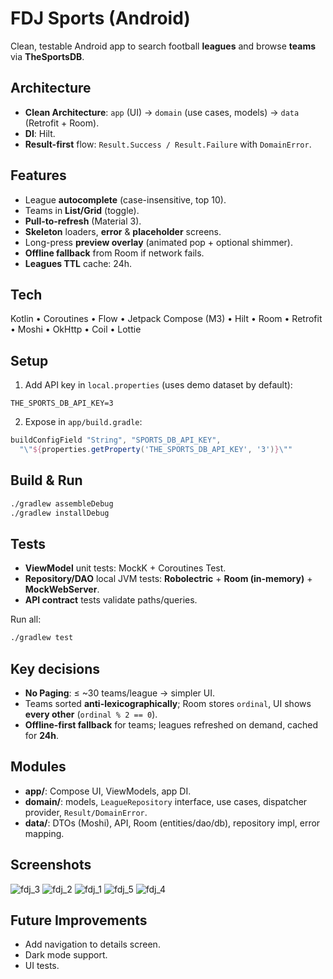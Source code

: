 # FDJ Sports (Android)

Clean, testable Android app to search football **leagues** and browse **teams** via **TheSportsDB**.

## Architecture
- **Clean Architecture**: `app` (UI) → `domain` (use cases, models) → `data` (Retrofit + Room).
- **DI**: Hilt.  
- **Result-first** flow: `Result.Success / Result.Failure` with `DomainError`.

## Features
- League **autocomplete** (case-insensitive, top 10).
- Teams in **List/Grid** (toggle).
- **Pull-to-refresh** (Material 3).
- **Skeleton** loaders, **error** & **placeholder** screens.
- Long-press **preview overlay** (animated pop + optional shimmer).
- **Offline fallback** from Room if network fails.
- **Leagues TTL** cache: 24h.

## Tech
Kotlin • Coroutines • Flow • Jetpack Compose (M3) • Hilt • Room • Retrofit • Moshi • OkHttp • Coil • Lottie

## Setup
1) Add API key in `local.properties` (uses demo dataset by default):
```
THE_SPORTS_DB_API_KEY=3
```
2) Expose in `app/build.gradle`:
```gradle
buildConfigField "String", "SPORTS_DB_API_KEY",
  "\"${properties.getProperty('THE_SPORTS_DB_API_KEY', '3')}\""
```

## Build & Run
```bash
./gradlew assembleDebug
./gradlew installDebug
```

## Tests
- **ViewModel** unit tests: MockK + Coroutines Test.  
- **Repository/DAO** local JVM tests: **Robolectric** + **Room (in-memory)** + **MockWebServer**.  
- **API contract** tests validate paths/queries.

Run all:
```bash
./gradlew test
```

## Key decisions
- **No Paging**: ≤ ~30 teams/league → simpler UI.  
- Teams sorted **anti-lexicographically**; Room stores `ordinal`, UI shows **every other** (`ordinal % 2 == 0`).  
- **Offline-first fallback** for teams; leagues refreshed on demand, cached for **24h**.

## Modules
- **app/**: Compose UI, ViewModels, app DI.
- **domain/**: models, `LeagueRepository` interface, use cases, dispatcher provider, `Result/DomainError`.
- **data/**: DTOs (Moshi), API, Room (entities/dao/db), repository impl, error mapping.

## Screenshots
![fdj_3](https://github.com/user-attachments/assets/a180903e-953e-45c8-aac5-8e65f4896b99)
![fdj_2](https://github.com/user-attachments/assets/9deff56f-e50f-438d-a66c-8d7d00f00dd5)
![fdj_1](https://github.com/user-attachments/assets/31bb41f7-1cae-4b3e-861e-00bd3f625ce7)
![fdj_5](https://github.com/user-attachments/assets/24a582fb-40cd-4192-b1c2-d90a8d881eb4)
![fdj_4](https://github.com/user-attachments/assets/51f923be-e1f2-4af5-9bee-436b477d8477)

## Future Improvements
- Add navigation to details screen.
- Dark mode support.
- UI tests.
